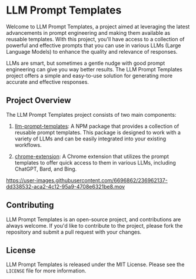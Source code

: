 # LLM Prompt Templates

Welcome to LLM Prompt Templates, a project aimed at leveraging the latest advancements in prompt engineering and making them available as reusable templates. With this project, you'll have access to a collection of powerful and effective prompts that you can use in various LLMs (Large Language Models) to enhance the quality and relevance of responses.

LLMs are smart, but sometimes a gentle nudge with good prompt engineering can give you way better results. The LLM Prompt Templates project offers a simple and easy-to-use solution for generating more accurate and effective responses.

## Project Overview

The LLM Prompt Templates project consists of two main components:

1. [llm-prompt-templates](./libs/llm-prompt-templates/): A NPM package that provides a collection of reusable prompt templates. This package is designed to work with a variety of LLMs and can be easily integrated into your existing workflows.

2. [chrome-extension](./apps/chrome-extension/): A Chrome extension that utilizes the prompt templates to offer quick access to them in various LLMs, including ChatGPT, Bard, and Bing.

https://user-images.githubusercontent.com/6696862/236962137-dd338532-aca2-4c12-95a9-4708e6321be8.mov

<!-- ## Why LLM Prompt Templates?
While LLMs are incredibly powerful, they are not infallible. Sometimes, a gentle nudge with good prompt engineering can give way better results. LLM Prompt Templates aims to make it easier for developers and users of LLMs to leverage the latest advancements in prompt engineering to improve the quality of their outputs. -->

## Contributing

LLM Prompt Templates is an open-source project, and contributions are always welcome. If you'd like to contribute to the project, please fork the repository and submit a pull request with your changes.

## License

LLM Prompt Templates is released under the MIT License. Please see the `LICENSE` file for more information.
